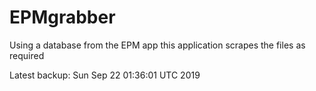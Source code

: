 # EPMgrabber
Using a database from the EPM app this application scrapes the files as required


Latest backup: Sun Sep 22 01:36:01 UTC 2019
